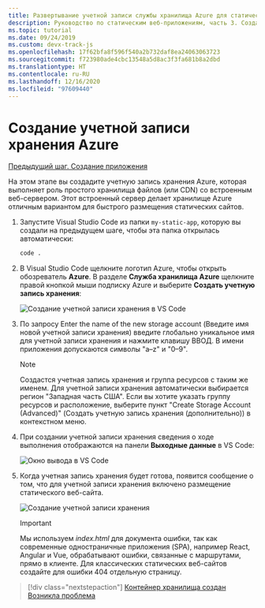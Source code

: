 ```yaml
---
title: Развертывание учетной записи службы хранилища Azure для статического веб-сайта Node.js из Visual Studio Code
description: Руководство по статическим веб-приложениям, часть 3. Создание учетной записи хранения Azure
ms.topic: tutorial
ms.date: 09/24/2019
ms.custom: devx-track-js
ms.openlocfilehash: 17f62bfa8f596f540a2b732daf8ea24063063723
ms.sourcegitcommit: f723980ade4cbc13548a5d8ac3f3fa681b8a2dbd
ms.translationtype: HT
ms.contentlocale: ru-RU
ms.lasthandoff: 12/16/2020
ms.locfileid: "97609440"
---
```

# <a name="create-an-azure-storage-account"></a>Создание учетной записи хранения Azure

[Предыдущий шаг. Создание приложения](tutorial-vscode-static-website-node-02.md)

На этом этапе вы создадите учетную запись хранения Azure, которая выполняет роль простого хранилища файлов (или CDN) со встроенным веб-сервером. Этот встроенный сервер делает хранилище Azure отличным вариантом для быстрого размещения статических сайтов.

1. Запустите Visual Studio Code из папки `my-static-app`, которую вы создали на предыдущем шаге, чтобы эта папка открылась автоматически:

    ```bash
    code .
    ```

1. В Visual Studio Code щелкните логотип Azure, чтобы открыть обозреватель **Azure**. В разделе **Служба хранилища Azure** щелкните правой кнопкой мыши подписку Azure и выберите **Создать учетную запись хранения**:

    ![Создание учетной записи хранения в VS Code](../../media/static-website/create-storage-account.png)

1. По запросу Enter the name of the new storage account (Введите имя новой учетной записи хранения) введите глобально уникальное имя для учетной записи хранения и нажмите клавишу ВВОД. В имени приложения допускаются символы "a–z" и "0–9".

    > [!NOTE]
    > Создастся учетная запись хранения и группа ресурсов с таким же именем. Для учетной записи хранения автоматически выбирается регион "Западная часть США". Если вы хотите указать группу ресурсов и расположение, выберите пункт "Create Storage Account (Advanced)" (Создать учетную запись хранения (дополнительно)) в контекстном меню.

1. При создании учетной записи хранения сведения о ходе выполнения отображаются на панели **Выходные данные** в VS Code:

    ![Окно вывода в VS Code ](../../media/static-website/output-storage.png)

1. Когда учетная запись хранения будет готова, появится сообщение о том, что для учетной записи хранения включено размещение статического веб-сайта.

    ![Создание учетной записи хранения](../../media/static-website/static-website-enabled-notification.png)

    > [!IMPORTANT]
    > Мы используем *index.html* для документа ошибки, так как современные одностраничные приложения (SPA), например React, Angular и Vue, обрабатывают ошибки, связанные с маршрутами, прямо в клиенте. Для классических статических веб-сайтов создайте для ошибки 404 отдельную страницу.

> [!div class="nextstepaction"]
> [Контейнер хранилища создан](tutorial-vscode-static-website-node-04.md) [Возникла проблема](https://www.research.net/r/PWZWZ52?tutorial=node-deployment-staticwebsite&step=create-storage)
